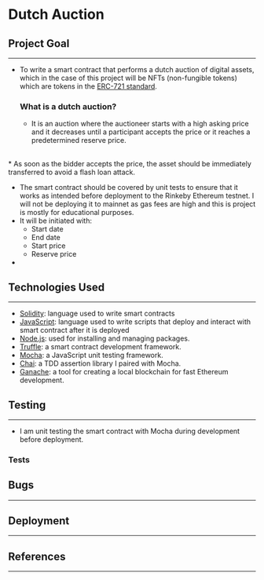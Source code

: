 # Dutch Auction

## Project Goal
---

* To write a smart contract that performs a dutch auction of digital assets, which in the case of this project will be NFTs (non-fungible tokens) which are tokens in the [ERC-721 standard](https://eips.ethereum.org/EIPS/eip-721).

    ### What is a dutch auction?
    * It is an auction where the auctioneer starts with a high asking price and it decreases until a participant accepts the price or it reaches a predetermined reserve price.<br>
<br>
* As soon as the bidder accepts the price, the asset should be immediately transferred to avoid a flash loan attack.<br>

* The smart contract should be covered by unit tests to ensure that it works as intended before deployment to the Rinkeby Ethereum testnet. I will not be deploying it to mainnet as gas fees are high and this is project is mostly for educational purposes.
* It will be initiated with:
    * Start date
    * End date
    * Start price
    * Reserve price
* 

## Technologies Used
---
* [Solidity](https://docs.soliditylang.org/en/v0.8.11/): language used to write smart contracts
* [JavaScript](https://developer.mozilla.org/en-US/docs/Web/JavaScript): language used to write scripts that deploy and interact with smart contract after it is deployed
* [Node.js](https://nodejs.org/en/docs/): used for installing and managing packages.
* [Truffle](https://github.com/trufflesuite): a smart contract development framework.
* [Mocha](https://mochajs.org/): a JavaScript unit testing framework.
* [Chai](https://github.com/chaijs/chai#:~:text=Chai%20is%20a%20BDD%20%2F%20TDD,with%20any%20javascript%20testing%20framework.): a TDD assertion library I paired with Mocha.
* [Ganache](https://github.com/trufflesuite/ganache): a tool for creating a local blockchain for fast Ethereum development.

## Testing
---
* I am unit testing the smart contract with Mocha during development before deployment.

### Tests


## Bugs
---


## Deployment
---

## References
---



